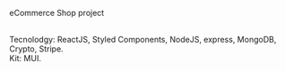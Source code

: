 eCommerce Shop project<br>

<br>
Tecnolodgy: ReactJS, Styled Components, NodeJS, express, MongoDB, Crypto, Stripe.<br>
Kit: MUI. <br>
